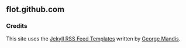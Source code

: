 ## flot.github.com ##

### Credits ###

This site uses the [Jekyll RSS Feed Templates](http://github.com/snaptortoise/jekyll-rss-feeds)
written by [George Mandis](http://github.com/georgemandis).
